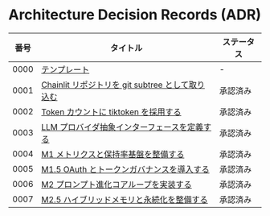 # Architecture Decision Records (ADR)

| 番号 | タイトル | ステータス |
|------|-----------|-------------|
| 0000 | [テンプレート](0000-template.md) | - |
| 0001 | [Chainlit リポジトリを git subtree として取り込む](0001-use-chainlit-subtree.md) | 承認済み |
| 0002 | [Token カウントに tiktoken を採用する](0002-tokenization-with-tiktoken.md) | 承認済み |
| 0003 | [LLM プロバイダ抽象インターフェースを定義する](0003-provider-interface.md) | 承認済み |
| 0004 | [M1 メトリクスと保持率基盤を整備する](0004-m1-metrics-and-retention.md) | 承認済み |
| 0005 | [M1.5 OAuth とトークンガバナンスを導入する](0005-m1-5-oauth-and-token-governance.md) | 承認済み |
| 0006 | [M2 プロンプト進化コアループを実装する](0006-m2-evolution-core-loop.md) | 承認済み |
| 0007 | [M2.5 ハイブリッドメモリと永続化を整備する](0007-m2-5-persistence-and-hybrid-memory.md) | 承認済み |
